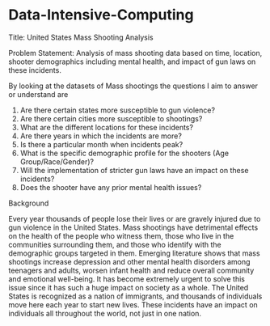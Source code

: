 # Data-Intensive-Computing

Title:
United States Mass Shooting Analysis


Problem Statement: 
Analysis of mass shooting data based on time, location, shooter demographics including mental health, and impact of gun laws on these incidents.

By looking at the datasets of Mass shootings the questions I aim to answer or understand are
1. Are there certain states more susceptible to gun violence?
2. Are there certain cities more susceptible to shootings?
3. What are the different locations for these incidents?
4. Are there years in which the incidents are more?
5. Is there a particular month when incidents peak?
6. What is the specific demographic profile for the shooters (Age Group/Race/Gender)?
7. Will the implementation of stricter gun laws have an impact on these incidents?
8. Does the shooter have any prior mental health issues?
   
Background

Every year thousands of people lose their lives or are gravely injured due to gun violence in the United States.
Mass shootings have detrimental effects on the health of the people who witness them, those who live in the communities surrounding them, and those who identify with the demographic groups targeted in them.
Emerging literature shows that mass shootings increase depression and other mental health disorders among teenagers and adults, worsen infant health and reduce overall community and emotional well-being.
It has become extremely urgent to solve this issue since it has such a huge impact on society as a whole.
The United States is recognized as a nation of immigrants, and thousands of individuals move here each year to start new lives.
These incidents have an impact on individuals all throughout the world, not just in one nation.
